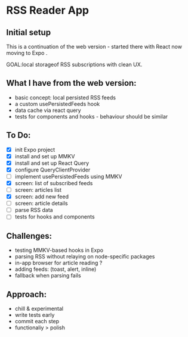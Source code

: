# RSS Reader App

## Initial setup

This is a continuation of the web version - started there with React now moving to Expo . 

GOAL:local storageof RSS subscriptions with clean UX. 

## What I have from the web version: 
- basic concept: local persisted RSS feeds
- a custom usePersistedFeeds hook 
- data cache via react query
- tests for components and hooks - behaviour should be similar

## To Do: 
- [x] init Expo project
- [x] install and set up MMKV
- [x] install and set up React Query
- [x] configure QueryClientProvider
- [ ] implement usePersistedFeeds using MMKV
- [x] screen: list of subscribed feeds
- [ ] screen: articles list
- [x] screen: add new feed
- [ ] screen: article details
- [ ] parse RSS data 
- [ ] tests for hooks and components

## Challenges: 
- testing MMKV-based hooks in Expo
- parsing RSS without relaying on  node-specific packages
- in-app browser for article reading ?
- adding feeds: (toast, alert, inline) 
- fallback when parsing fails 

## Approach:
- chill & experimental
- write tests early 
- commit each step
- functionaliy > polish
